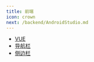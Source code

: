 ```yaml
---
title: 前端
icon: crown
next: /backend/AndroidStudio.md
---
```


- [VUE](./Vue.md)
- [导航栏](./css.md)
- [侧边栏](./html.md)


